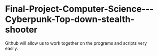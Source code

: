 # Final-Project-Computer-Science---Cyberpunk-Top-down-stealth-shooter
Github will allow us to work together on the programs and scripts very easily.
